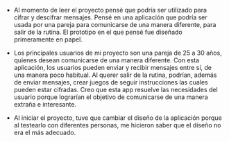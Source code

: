 - Al momento de leer el proyecto pensé que podría ser utilizado para cifrar y descifrar mensajes. Pensé en una aplicación que podría ser usada por una pareja para comunicarse de una manera diferente, para salir de la rutina. 
El prototipo en el que pensé fue diseñado primeramente en papel. 

- Los principales usuarios de mi proyecto son una pareja de 25 a 30 años, quienes desean comunicarse de una manera diferente. Con esta aplicación, los usuarios pueden enviar y recibir mensajes entre sí, de una manera poco habitual. Al querer salir de la rutina, podrían, además de enviar mensajes, crear juegos de seguir instrucciones las cuales pueden estar cifradas. 
Creo que esta app resuelve las necesidades del usuario porque lograrían el objetivo de comunicarse de una manera extraña e interesante.

- Al iniciar el proyecto, tuve que cambiar el diseño de la aplicación porque al testearlo con diferentes personas, me hicieron saber que el diseño no era el más adecuado. 


